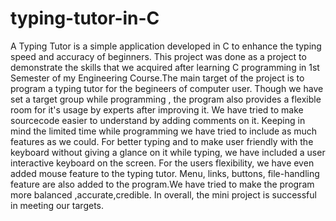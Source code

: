typing-tutor-in-C
=================

A Typing Tutor is a simple application developed in C to enhance the typing speed and accuracy of beginners. This project was done as a project to demonstrate the skills that we acquired after learning C programming in 1st Semester of my Engineering Course.The main target of the project is to program a typing tutor for the begineers of computer user. Though we have set a target group while programming , the program also provides a flexible room for it's usage by experts after improving it. We have tried to make sourcecode easier to understand by adding comments on it. Keeping in mind the limited time while programming we have tried to include as much features as we could. For better typing and to make user friendly with the keyboard without giving a glance on it while typing, we have included a user interactive keyboard on the screen. For the users flexibility, we have even added mouse feature to the typing tutor. Menu, links, buttons, file-handling feature are also added to the program.We have tried to make the program more balanced ,accurate,credible. In overall, the mini project is successful in meeting our targets.
